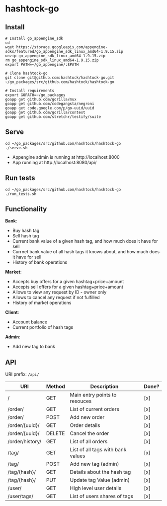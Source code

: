 # hashtock-go

## Install
```
# Install go_appengine_sdk
cd
wget https://storage.googleapis.com/appengine-sdks/featured/go_appengine_sdk_linux_amd64-1.9.15.zip
unzip go_appengine_sdk_linux_amd64-1.9.15.zip
rm go_appengine_sdk_linux_amd64-1.9.15.zip
export PATH=~/go_appengine/:$PATH

# Clone hashtock-go
git clone git@github.com:hashtock/hashtock-go.git ~/go_packages/src/github.com/hashtock/hashtock-go

# Install requirements
export GOPATH=~/go_packages
goapp get github.com/gorilla/mux
goapp get github.com/codegangsta/negroni
goapp get code.google.com/p/go-uuid/uuid
goapp get github.com/gorilla/context
goapp get github.com/stretchr/testify/suite
```

## Serve
```
cd ~/go_packages/src/github.com/hashtock/hashtock-go
./serve.sh
```

* Appengine admin is running at http://localhost:8000
* App running at http://localhost:8080/api/

## Run tests

```
cd ~/go_packages/src/github.com/hashtock/hashtock-go
./run_tests.sh
```

## Functionality

**Bank**:
- Buy hash tag
- Sell hash tag
- Current bank value of a given hash tag, and how much does it have for sell
- Currnet bank value of all hash tags it knows about, and how much does it have for sell
- History of bank operations

**Market**:
- Accepts buy offers for a given hashtag+price+amount
- Accepts sell offers for a given hashtag+price+amount
- Allows to view any request by ID - owner only
- Allows to cancel any request if not fulfilled
- History of market operations

**Client**:
- Account balance
- Current portfolio of hash tags

**Admin**:
- Add new tag to bank

## API

URI prefix: `/api/`

| URI             | Method | Description                           | Done? |
|-----------------|--------|---------------------------------------|-------|
| /               | GET    | Main entry points to resouces         |  [x]  |
| /order/         | GET    | List of current orders                |  [x]  |
| /order/         | POST   | Add new order                         |  [x]  |
| /order/{uuid}/  | GET    | Order details                         |  [x]  |
| /order/{uuid}/  | DELETE | Cancel the order                      |  [x]  |
| /order/history/ | GET    | List of all orders                    |  [x]  |
| /tag/           | GET    | List of all tags with bank values     |  [x]  |
| /tag/           | POST   | Add new tag (admin)                   |  [x]  |
| /tag/{hash}/    | GET    | Details about the hash tag            |  [x]  |
| /tag/{hash}/    | PUT    | Update tag Value (admin)              |  [x]  |
| /user/          | GET    | High level user details               |  [x]  |
| /user/tags/     | GET    | List of users shares of tags          |  [x]  |
